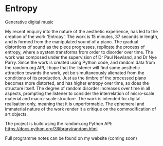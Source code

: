 # Entropy
Generative digital music

My recent enquiry into the nature of the aesthetic experience, has led to the creation of the work 'Entropy'. The work is 15 minutes, 37 seconds in length, and is formed from the manipulated sound of a piano. The gradual distortions of sound as the piece progresses, replicate the process of entropy, where a system transforms from order to disorder over time. The work was composed under the supervision of Dr Paul Newland, and Dr Nye Parry. Since the work is created using Python code, and random data from the random.org API, I hope that the listener will find some aesthetic attraction towards the work, yet be simultaneously alienated from the conditions of its production. Just as the timbre of the processed piano becomes more distorted, and has higher entropy over time, so does the structure itself. The degree of random disorder increases over time in all aspects, prompting the listener to consider the interrelation of micro-scale material and macro-scale structure. The work is intended for digital realisation only, meaning that it is unperformable. The ephemeral and immaterial nature of the work render it a critique on the commodification of art objects.

The project is build using the random.org Python API: https://docs.python.org/3/library/random.html

Full programme notes can be found on my website (coming soon)
